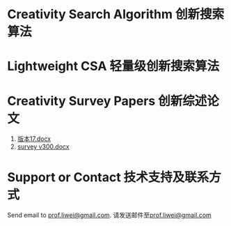 # Creativity Search Algorithm 创新搜索算法

# Lightweight CSA 轻量级创新搜索算法

# Creativity Survey Papers 创新综述论文

1. [版本17.docx](https://github.com/creativitysurvey/creativitysurvey.github.io/files/7519298/17.docx)
2. [survey v300.docx](https://github.com/creativitysurvey/creativitysurvey.github.io/files/7519300/survey.v300.docx)

# Support or Contact 技术支持及联系方式

Send email to [prof.liwei@gmail.com](mailto:prof.liwei@gmail.com). 请发送邮件至[prof.liwei@gmail.com](mailto:prof.liwei@gmail.com)
